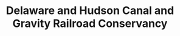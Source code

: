 ---
layout: repo
title: "Delaware and Hudson Canal and Gravity Railroad Conservancy"
id: 23541
permalink: repos/23541/
---